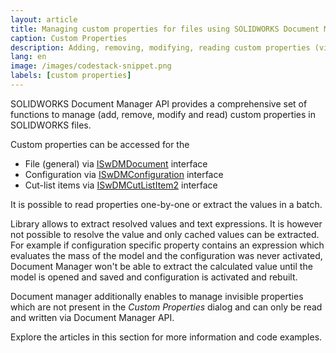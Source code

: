 ```yaml
---
layout: article
title: Managing custom properties for files using SOLIDWORKS Document Manager API
caption: Custom Properties
description: Adding, removing, modifying, reading custom properties (visible and invisible) for files using SOLIDWORKS Document Manager API
lang: en
image: /images/codestack-snippet.png
labels: [custom properties]
---
```

SOLIDWORKS Document Manager API provides a comprehensive set of functions to manage (add, remove, modify and read) custom properties in SOLIDWORKS files.

Custom properties can be accessed for the

* File (general) via [ISwDMDocument](http://help.solidworks.com/2018/english/api/swdocmgrapi/SolidWorks.Interop.swdocumentmgr~SolidWorks.Interop.swdocumentmgr.ISwDMDocument.html) interface
* Configuration via [ISwDMConfiguration](http://help.solidworks.com/2018/english/api/swdocmgrapi/SolidWorks.Interop.swdocumentmgr~SolidWorks.Interop.swdocumentmgr.ISwDMConfiguration.html) interface
* Cut-list items via [ISwDMCutListItem2](http://help.solidworks.com/2018/english/api/swdocmgrapi/SolidWorks.Interop.swdocumentmgr~SolidWorks.Interop.swdocumentmgr.ISwDMCutListItem2.html) interface

It is possible to read properties one-by-one or extract the values in a batch.

Library allows to extract resolved values and text expressions. It is however not possible to resolve the value and only cached values can be extracted. For example if configuration specific property contains an expression which evaluates the mass of the model and the configuration was never activated, Document Manager won't be able to extract the calculated value until the model is opened and saved and configuration is activated and rebuilt.

Document manager additionally enables to manage invisible properties which are not present in the *Custom Properties* dialog and can only be read and written via Document Manager API.

Explore the articles in this section for more information and code examples.